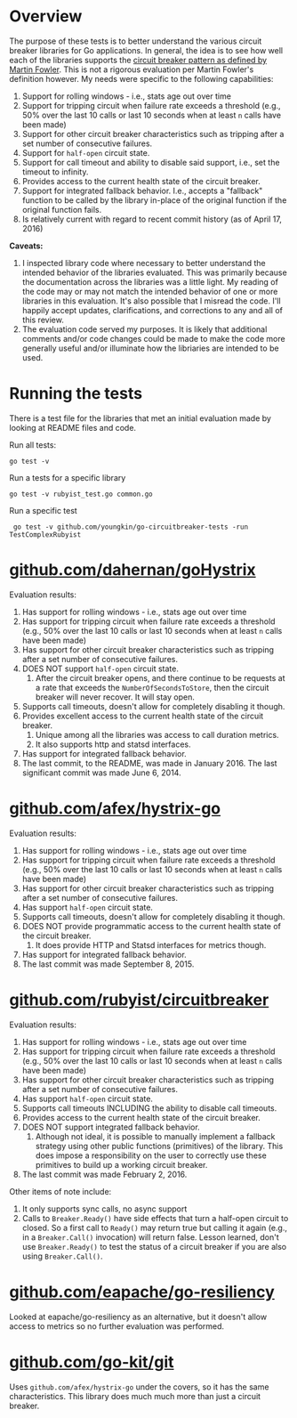 # Overview
The purpose of these tests is to better understand the various circuit breaker libraries for Go applications. In general, the idea is to see how well each of the libraries supports the [circuit breaker pattern as defined by Martin Fowler](http://martinfowler.com/bliki/CircuitBreaker.html). This is not a rigorous evaluation per Martin Fowler's definition however. My needs were specific to the following capabilities:

1. Support for rolling windows - i.e., stats age out over time
1. Support for tripping circuit when failure rate exceeds a threshold (e.g., 50% over the last 10 calls or last 10 seconds when at least `n` calls have been made)
1. Support for other circuit breaker characteristics such as tripping after a set number of consecutive failures.
1. Support for `half-open` circuit state.
1. Support for call timeout and ability to disable said support, i.e., set the timeout to infinity.
1. Provides access to the current health state of the circuit breaker.
1. Support for integrated fallback behavior. I.e., accepts a "fallback" function to be called by the library in-place of the original function if the original function fails.
1. Is relatively current with regard to recent commit history (as of April 17, 2016)

**Caveats:**

1. I inspected library code where necessary to better understand the intended behavior of the libraries evaluated. This was primarily because the documentation across the libraries was a little light. My reading of the code may or may not match the intended behavior of one or more libraries in this evaluation. It's also possible that I misread the code. I'll happily accept updates, clarifications, and corrections to any and all of this review.
1. The evaluation code served my purposes. It is likely that additional comments and/or code changes could be made to make the code more generally useful and/or illuminate how the libriaries are intended to be used.

# Running the tests
There is a test file for the libraries that met an initial evaluation made by looking at README files and code.

Run all tests:

```go test -v```

Run a tests for a specific library

```go test -v rubyist_test.go common.go```

Run a specific test

``` go test -v github.com/youngkin/go-circuitbreaker-tests -run TestComplexRubyist```

# [github.com/dahernan/goHystrix](https://github.com/dahernan/goHystrix)
Evaluation results:
1. Has support for rolling windows - i.e., stats age out over time
1. Has support for tripping circuit when failure rate exceeds a threshold (e.g., 50% over the last 10 calls or last 10 seconds when at least `n` calls have been made)
1. Has support for other circuit breaker characteristics such as tripping after a set number of consecutive failures.
1. DOES NOT support `half-open` circuit state.
    1. After the circuit breaker opens, and there continue to be requests at a rate that exceeds the `NumberOfSecondsToStore`, then the circuit breaker will never recover. It will stay open.
1. Supports call timeouts, doesn't allow for completely disabling it though.
1. Provides excellent access to the current health state of the circuit breaker.
    1. Unique among all the libraries was access to call duration metrics.
	1. It also supports http and statsd interfaces.
1. Has support for integrated fallback behavior.
1. The last commit, to the README, was made in January 2016. The last significant commit was made June 6, 2014.

# [github.com/afex/hystrix-go](https://github.com/afex/hystrix-go)
Evaluation results:

1. Has support for rolling windows - i.e., stats age out over time
1. Has support for tripping circuit when failure rate exceeds a threshold (e.g., 50% over the last 10 calls or last 10 seconds when at least `n` calls have been made)
1. Has support for other circuit breaker characteristics such as tripping after a set number of consecutive failures.
1. Has support `half-open` circuit state.
1. Supports call timeouts, doesn't allow for completely disabling it though.
1. DOES NOT provide programmatic access to the current health state of the circuit breaker.
    1. It does provide HTTP and Statsd interfaces for metrics though.
1. Has support for integrated fallback behavior.
1. The last commit was made September 8, 2015.

# [github.com/rubyist/circuitbreaker](https://github.com/rubyist/circuitbreaker)
Evaluation results:

1. Has support for rolling windows - i.e., stats age out over time
1. Has support for tripping circuit when failure rate exceeds a threshold (e.g., 50% over the last 10 calls or last 10 seconds when at least `n` calls have been made)
1. Has support for other circuit breaker characteristics such as tripping after a set number of consecutive failures.
1. Has support `half-open` circuit state.
1. Supports call timeouts INCLUDING the ability to disable call timeouts.
1. Provides access to the current health state of the circuit breaker.
1. DOES NOT support integrated fallback behavior.
    1. Although not ideal, it is possible to manually implement a fallback strategy using other public functions (primitives) of the library. This does impose a responsibility on the user to correctly use these primitives to build up a working circuit breaker.
1. The last commit was made February 2, 2016.

Other items of note include:

1. 	It only supports sync calls, no async support
2. 	Calls to `Breaker.Ready()` have side effects that turn a half-open circuit to closed. So a first call to `Ready()` may return true but calling it again (e.g., in a `Breaker.Call()` invocation) will return false. Lesson learned, don't use `Breaker.Ready()` to test the status of a circuit breaker if you are also using `Breaker.Call()`.

# [github.com/eapache/go-resiliency](https://github.com/eapache/go-resiliency)
Looked at eapache/go-resiliency as an alternative, but it doesn't allow access to metrics so no further evaluation was performed.

# [github.com/go-kit/git](https://github.com/go-kit/kit)
Uses `github.com/afex/hystrix-go` under the covers, so it has the same characteristics. This library does much much more than just a circuit breaker.
